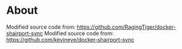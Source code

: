 # About
Modified source code from: https://github.com/RagingTiger/docker-shairport-sync
Modified source code from: https://github.com/kevineye/docker-shairport-sync
